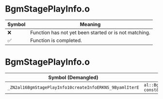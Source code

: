 # BgmStagePlayInfo.o
| Symbol | Meaning 
| ------------- | ------------- 
| :x: | Function has not yet been started or is not matching. 
| :white_check_mark: | Function is completed. 


# BgmStagePlayInfo.o
| Symbol (Demangled) | Symbol (Mangled) | Decompiled? |
| ------------- |  ------------- | ------------- |
| `_ZN2al16BgmStagePlayInfo10createInfoERKNS_9ByamlIterE` | `al::BgmStagePlayInfo::createInfo(al::ByamlIter const&)` | :white_check_mark: |

